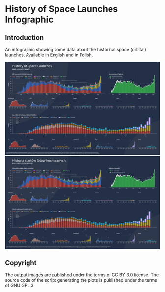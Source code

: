 # History of Space Launches Infographic

## Introduction

An infographic showing some data about the historical space (orbital) launches. Available in English and in Polish.

![English version](Infographic%20(en).png)
![Polish version](Infographic%20(pl).png)

## Copyright

The output images are published under the terms of CC BY 3.0 license. The source code of the script generating the plots is published under the terms of GNU GPL 3.
